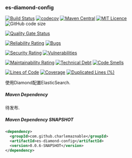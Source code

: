 ### es-diamond-config

[![Build Status](https://travis-ci.org/CharLemAznable/es-diamond-config.svg?branch=main)](https://travis-ci.org/CharLemAznable/es-diamond-config)
[![codecov](https://codecov.io/gh/CharLemAznable/es-diamond-config/branch/main/graph/badge.svg)](https://codecov.io/gh/CharLemAznable/es-diamond-config)
[![Maven Central](https://maven-badges.herokuapp.com/maven-central/com.github.charlemaznable/es-diamond-config/badge.svg)](https://maven-badges.herokuapp.com/maven-central/com.github.charlemaznable/es-diamond-config/)
[![MIT Licence](https://badges.frapsoft.com/os/mit/mit.svg?v=103)](https://opensource.org/licenses/mit-license.php)
![GitHub code size](https://img.shields.io/github/languages/code-size/CharLemAznable/es-diamond-config)

[![Quality Gate Status](https://sonarcloud.io/api/project_badges/measure?project=CharLemAznable_es-diamond-config&metric=alert_status)](https://sonarcloud.io/dashboard?id=CharLemAznable_es-diamond-config)

[![Reliability Rating](https://sonarcloud.io/api/project_badges/measure?project=CharLemAznable_es-diamond-config&metric=reliability_rating)](https://sonarcloud.io/dashboard?id=CharLemAznable_es-diamond-config)
[![Bugs](https://sonarcloud.io/api/project_badges/measure?project=CharLemAznable_es-diamond-config&metric=bugs)](https://sonarcloud.io/dashboard?id=CharLemAznable_es-diamond-config)

[![Security Rating](https://sonarcloud.io/api/project_badges/measure?project=CharLemAznable_es-diamond-config&metric=security_rating)](https://sonarcloud.io/dashboard?id=CharLemAznable_es-diamond-config)
[![Vulnerabilities](https://sonarcloud.io/api/project_badges/measure?project=CharLemAznable_es-diamond-config&metric=vulnerabilities)](https://sonarcloud.io/dashboard?id=CharLemAznable_es-diamond-config)

[![Maintainability Rating](https://sonarcloud.io/api/project_badges/measure?project=CharLemAznable_es-diamond-config&metric=sqale_rating)](https://sonarcloud.io/dashboard?id=CharLemAznable_es-diamond-config)
[![Technical Debt](https://sonarcloud.io/api/project_badges/measure?project=CharLemAznable_es-diamond-config&metric=sqale_index)](https://sonarcloud.io/dashboard?id=CharLemAznable_es-diamond-config)
[![Code Smells](https://sonarcloud.io/api/project_badges/measure?project=CharLemAznable_es-diamond-config&metric=code_smells)](https://sonarcloud.io/dashboard?id=CharLemAznable_es-diamond-config)

[![Lines of Code](https://sonarcloud.io/api/project_badges/measure?project=CharLemAznable_es-diamond-config&metric=ncloc)](https://sonarcloud.io/dashboard?id=CharLemAznable_es-diamond-config)
[![Coverage](https://sonarcloud.io/api/project_badges/measure?project=CharLemAznable_es-diamond-config&metric=coverage)](https://sonarcloud.io/dashboard?id=CharLemAznable_es-diamond-config)
[![Duplicated Lines (%)](https://sonarcloud.io/api/project_badges/measure?project=CharLemAznable_es-diamond-config&metric=duplicated_lines_density)](https://sonarcloud.io/dashboard?id=CharLemAznable_es-diamond-config)

使用Diamond配置ElasticSearch.

##### Maven Dependency

待发布.

##### Maven Dependency SNAPSHOT

```xml
<dependency>
  <groupId>com.github.charlemaznable</groupId>
  <artifactId>es-diamond-config</artifactId>
  <version>0.0.6-SNAPSHOT</version>
</dependency>
```
